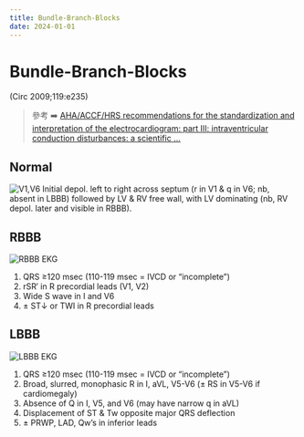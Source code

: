 ```yaml
---
title: Bundle-Branch-Blocks
date: 2024-01-01
---
```


# Bundle-Branch-Blocks

(Circ 2009;119:e235)

> 參考 ➡️ [AHA/ACCF/HRS recommendations for the standardization and interpretation of the electrocardiogram: part III: intraventricular conduction disturbances: a scientific …](https://www.ahajournals.org/doi/abs/10.1161/CIRCULATIONAHA.108.191095)

## Normal

![V1,V6](https://i.imgur.com/93o0KE6.png)
Initial depol. left to right across septum (r in V1 & q in V6; nb, absent in LBBB) followed by LV & RV free wall, with LV dominating (nb, RV depol. later and visible in RBBB).

## RBBB

![RBBB EKG](https://i.imgur.com/K5yt4gf.png)

1. QRS ≥120 msec (110-119 msec = IVCD or “incomplete”)
2. rSR′ in R precordial leads (V1, V2)
3. Wide S wave in I and V6
4. ± ST↓ or TWI in R precordial leads

## LBBB

![LBBB EKG](https://i.imgur.com/ghxfU9G.png)

1. QRS ≥120 msec (110-119 msec = IVCD or “incomplete”)
2. Broad, slurred, monophasic R in I, aVL, V5-V6 (± RS in V5-V6 if cardiomegaly)
3. Absence of Q in I, V5, and V6 (may have narrow q in aVL)
4. Displacement of ST & Tw opposite major QRS deflection
5. ± PRWP, LAD, Qw’s in inferior leads
